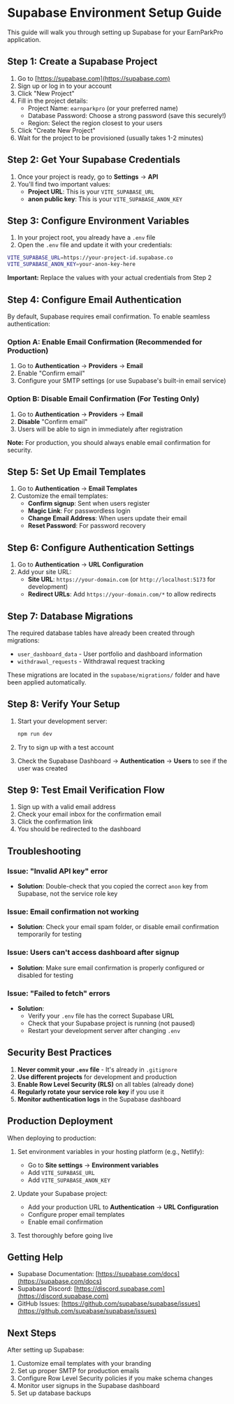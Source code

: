 # Supabase Environment Setup Guide

This guide will walk you through setting up Supabase for your EarnParkPro application.

## Step 1: Create a Supabase Project

1. Go to [https://supabase.com](https://supabase.com)
2. Sign up or log in to your account
3. Click "New Project"
4. Fill in the project details:
   - Project Name: `earnparkpro` (or your preferred name)
   - Database Password: Choose a strong password (save this securely!)
   - Region: Select the region closest to your users
5. Click "Create New Project"
6. Wait for the project to be provisioned (usually takes 1-2 minutes)

## Step 2: Get Your Supabase Credentials

1. Once your project is ready, go to **Settings** → **API**
2. You'll find two important values:
   - **Project URL**: This is your `VITE_SUPABASE_URL`
   - **anon public key**: This is your `VITE_SUPABASE_ANON_KEY`

## Step 3: Configure Environment Variables

1. In your project root, you already have a `.env` file
2. Open the `.env` file and update it with your credentials:

```bash
VITE_SUPABASE_URL=https://your-project-id.supabase.co
VITE_SUPABASE_ANON_KEY=your-anon-key-here
```

**Important:** Replace the values with your actual credentials from Step 2

## Step 4: Configure Email Authentication

By default, Supabase requires email confirmation. To enable seamless authentication:

### Option A: Enable Email Confirmation (Recommended for Production)

1. Go to **Authentication** → **Providers** → **Email**
2. Enable "Confirm email"
3. Configure your SMTP settings (or use Supabase's built-in email service)

### Option B: Disable Email Confirmation (For Testing Only)

1. Go to **Authentication** → **Providers** → **Email**
2. **Disable** "Confirm email"
3. Users will be able to sign in immediately after registration

**Note:** For production, you should always enable email confirmation for security.

## Step 5: Set Up Email Templates

1. Go to **Authentication** → **Email Templates**
2. Customize the email templates:
   - **Confirm signup**: Sent when users register
   - **Magic Link**: For passwordless login
   - **Change Email Address**: When users update their email
   - **Reset Password**: For password recovery

## Step 6: Configure Authentication Settings

1. Go to **Authentication** → **URL Configuration**
2. Add your site URL:
   - **Site URL**: `https://your-domain.com` (or `http://localhost:5173` for development)
   - **Redirect URLs**: Add `https://your-domain.com/*` to allow redirects

## Step 7: Database Migrations

The required database tables have already been created through migrations:
- `user_dashboard_data` - User portfolio and dashboard information
- `withdrawal_requests` - Withdrawal request tracking

These migrations are located in the `supabase/migrations/` folder and have been applied automatically.

## Step 8: Verify Your Setup

1. Start your development server:
   ```bash
   npm run dev
   ```

2. Try to sign up with a test account
3. Check the Supabase Dashboard → **Authentication** → **Users** to see if the user was created

## Step 9: Test Email Verification Flow

1. Sign up with a valid email address
2. Check your email inbox for the confirmation email
3. Click the confirmation link
4. You should be redirected to the dashboard

## Troubleshooting

### Issue: "Invalid API key" error
- **Solution**: Double-check that you copied the correct `anon` key from Supabase, not the service role key

### Issue: Email confirmation not working
- **Solution**: Check your email spam folder, or disable email confirmation temporarily for testing

### Issue: Users can't access dashboard after signup
- **Solution**: Make sure email confirmation is properly configured or disabled for testing

### Issue: "Failed to fetch" errors
- **Solution**:
  - Verify your `.env` file has the correct Supabase URL
  - Check that your Supabase project is running (not paused)
  - Restart your development server after changing `.env`

## Security Best Practices

1. **Never commit your `.env` file** - It's already in `.gitignore`
2. **Use different projects** for development and production
3. **Enable Row Level Security (RLS)** on all tables (already done)
4. **Regularly rotate your service role key** if you use it
5. **Monitor authentication logs** in the Supabase dashboard

## Production Deployment

When deploying to production:

1. Set environment variables in your hosting platform (e.g., Netlify):
   - Go to **Site settings** → **Environment variables**
   - Add `VITE_SUPABASE_URL`
   - Add `VITE_SUPABASE_ANON_KEY`

2. Update your Supabase project:
   - Add your production URL to **Authentication** → **URL Configuration**
   - Configure proper email templates
   - Enable email confirmation

3. Test thoroughly before going live

## Getting Help

- Supabase Documentation: [https://supabase.com/docs](https://supabase.com/docs)
- Supabase Discord: [https://discord.supabase.com](https://discord.supabase.com)
- GitHub Issues: [https://github.com/supabase/supabase/issues](https://github.com/supabase/supabase/issues)

## Next Steps

After setting up Supabase:

1. Customize email templates with your branding
2. Set up proper SMTP for production emails
3. Configure Row Level Security policies if you make schema changes
4. Monitor user signups in the Supabase dashboard
5. Set up database backups
